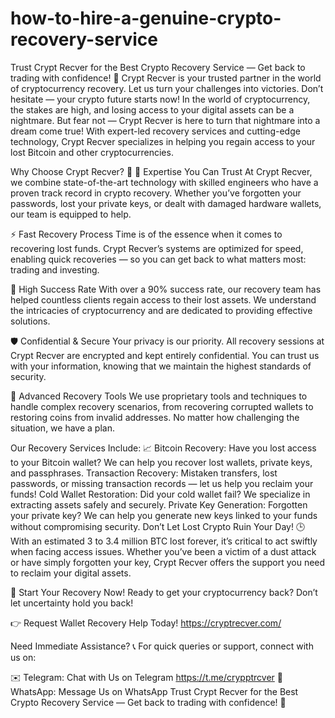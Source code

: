 # how-to-hire-a-genuine-crypto-recovery-service
Trust Crypt Recver for the Best Crypto Recovery Service — Get back to trading with confidence! 💪
Crypt Recver is your trusted partner in the world of cryptocurrency recovery. Let us turn your challenges into victories. Don’t hesitate — your crypto future starts now! In the world of cryptocurrency, the stakes are high, and losing access to your digital assets can be a nightmare. But fear not — Crypt Recver is here to turn that nightmare into a dream come true! With expert-led recovery services and cutting-edge technology, Crypt Recver specializes in helping you regain access to your lost Bitcoin and other cryptocurrencies.

Why Choose Crypt Recver? 🤔 🔑 Expertise You Can Trust At Crypt Recver, we combine state-of-the-art technology with skilled engineers who have a proven track record in crypto recovery. Whether you’ve forgotten your passwords, lost your private keys, or dealt with damaged hardware wallets, our team is equipped to help.

⚡ Fast Recovery Process Time is of the essence when it comes to recovering lost funds. Crypt Recver’s systems are optimized for speed, enabling quick recoveries — so you can get back to what matters most: trading and investing.

🎯 High Success Rate With over a 90% success rate, our recovery team has helped countless clients regain access to their lost assets. We understand the intricacies of cryptocurrency and are dedicated to providing effective solutions.

🛡️ Confidential & Secure Your privacy is our priority. All recovery sessions at Crypt Recver are encrypted and kept entirely confidential. You can trust us with your information, knowing that we maintain the highest standards of security.

🔧 Advanced Recovery Tools We use proprietary tools and techniques to handle complex recovery scenarios, from recovering corrupted wallets to restoring coins from invalid addresses. No matter how challenging the situation, we have a plan.

Our Recovery Services Include: 📈 Bitcoin Recovery: Have you lost access to your Bitcoin wallet? We can help you recover lost wallets, private keys, and passphrases. Transaction Recovery: Mistaken transfers, lost passwords, or missing transaction records — let us help you reclaim your funds! Cold Wallet Restoration: Did your cold wallet fail? We specialize in extracting assets safely and securely. Private Key Generation: Forgotten your private key? We can help you generate new keys linked to your funds without compromising security. Don’t Let Lost Crypto Ruin Your Day! 🕒 With an estimated 3 to 3.4 million BTC lost forever, it’s critical to act swiftly when facing access issues. Whether you’ve been a victim of a dust attack or have simply forgotten your key, Crypt Recver offers the support you need to reclaim your digital assets.

🚀 Start Your Recovery Now! Ready to get your cryptocurrency back? Don’t let uncertainty hold you back!

👉 Request Wallet Recovery Help Today! https://cryptrecver.com/

Need Immediate Assistance? 📞 For quick queries or support, connect with us on:

✉️ Telegram: Chat with Us on Telegram https://t.me/crypptrcver 💬 WhatsApp: Message Us on WhatsApp Trust Crypt Recver for the Best Crypto Recovery Service — Get back to trading with confidence! 💪
